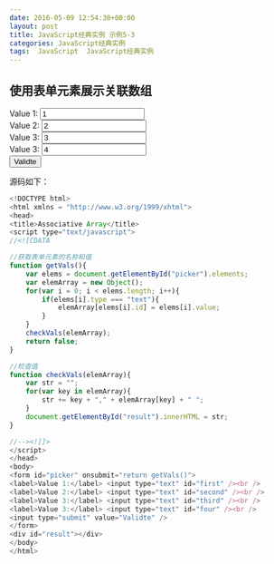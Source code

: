 ```yaml
---
date: 2016-05-09 12:54:30+00:00
layout: post
title: JavaScript经典实例 示例5-3
categories: JavaScript经典实例
tags:  JavaScript  JavaScript经典实例
---
```


使用表单元素展示关联数组
----------------

<html xmlns = "http://www.w3.org/1999/xhtml">
<head>
<title>Associative Array</title>
<script type="text/javascript">
//<![CDATA

//获取表单元素的名称和值
function getVals(){
    var elems = document.getElementById("picker").elements;
    var elemArray = new Object();
    for(var i = 0; i < elems.length; i++){
        if(elems[i].type === "text"){
            elemArray[elems[i].id] = elems[i].value;
        }
    }
    checkVals(elemArray);
    return false;
}

//检查值
function checkVals(elemArray){
    var str = "";
    for(var key in elemArray){
        str += key + "," + elemArray[key] + " ";
    }
    document.getElementById("result").innerHTML = str;
}

//--><!]]>
</script>
</head>
<body>
<form id="picker" onsubmit="return getVals()">
<label>Value 1:</label> <input type="text" id="first" placeholder="1" value="1"/><br />
<label>Value 2:</label> <input type="text" id="second" placeholder="2" value="2"/><br />
<label>Value 3:</label> <input type="text" id="third" placeholder="3" value="3"/><br />
<label>Value 3:</label> <input type="text" id="four" placeholder="4" value="4"/><br />
<input type="submit" value="Validte" />
</form>
<div id="result"></div>
</body>
</html>

源码如下：

``` javascript
<!DOCTYPE html>
<html xmlns = "http://www.w3.org/1999/xhtml">
<head>
<title>Associative Array</title>
<script type="text/javascript">
//<![CDATA

//获取表单元素的名称和值
function getVals(){
    var elems = document.getElementById("picker").elements;
    var elemArray = new Object();
    for(var i = 0; i < elems.length; i++){
        if(elems[i].type === "text"){
            elemArray[elems[i].id] = elems[i].value;
        }
    }
    checkVals(elemArray);
    return false;
}

//检查值
function checkVals(elemArray){
    var str = "";
    for(var key in elemArray){
        str += key + "," + elemArray[key] + " ";
    }
    document.getElementById("result").innerHTML = str;
}

//--><!]]>
</script>
</head>
<body>
<form id="picker" onsubmit="return getVals()">
<label>Value 1:</label> <input type="text" id="first" /><br />
<label>Value 2:</label> <input type="text" id="second" /><br />
<label>Value 3:</label> <input type="text" id="third" /><br />
<label>Value 3:</label> <input type="text" id="four" /><br />
<input type="submit" value="Validte" />
</form>
<div id="result"></div>
</body>
</html>
``` 
